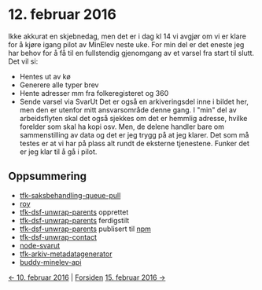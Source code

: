 # 12. februar 2016

Ikke akkurat en skjebnedag, men det er i dag kl 14 vi avgjør om vi er klare for å kjøre igang pilot av MinElev neste uke.
For min del er det eneste jeg har behov for å få til en fullstendig gjenomgang av et varsel fra start til slutt.
Det vil si:
- Hentes ut av kø
- Generere alle typer brev
- Hente adresser mm fra folkeregisteret og 360
- Sende varsel via SvarUt
Det er også en arkiveringsdel inne i bildet her, men den er utenfor mitt ansvarsområde denne gang.
I "min" del av arbeidsflyten skal det også sjekkes om det er hemmlig adresse, hvilke forelder som skal ha kopi osv. Men, de
delene handler bare om sammenstilling av data og det er jeg trygg på at jeg klarer. Det som må testes er at vi har på plass alt
rundt de eksterne tjenestene. Funker det er jeg klar til å gå i pilot.



## Oppsummering
- [tfk-saksbehandling-queue-pull]()
- [roy]()
- [tfk-dsf-unwrap-parents](https://github.com/telemark/tfk-dsf-unwrap-parents) opprettet
- [tfk-dsf-unwrap-parents](https://github.com/telemark/tfk-dsf-unwrap-parents) ferdigstilt
- [tfk-dsf-unwrap-parents](https://github.com/telemark/tfk-dsf-unwrap-parents) publisert til [npm](https://www.npmjs.com/package/tfk-dsf-unwrap-parents)
- [tfk-dsf-unwrap-contact]()
- [node-svarut]()
- [tfk-arkiv-metadatagenerator]()
- [buddy-minelev-api]()


[<- 10. februar 2016](2016-02-10.md)  |  [Forsiden](../../index.md) [15. februar 2016 ->](2016-02-15.md)